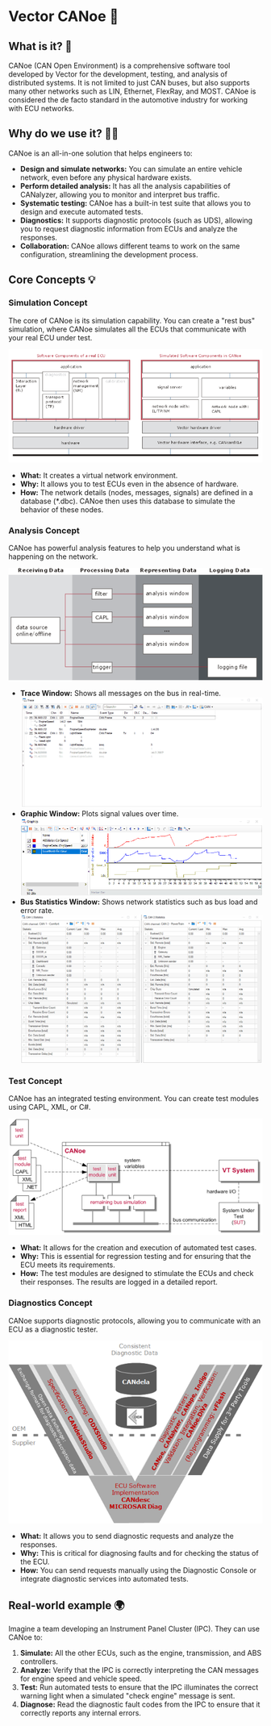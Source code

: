 # Vector CANoe 🛶

## What is it? 🤔

CANoe (CAN Open Environment) is a comprehensive software tool developed by Vector for the development, testing, and analysis of distributed systems. It is not limited to just CAN buses, but also supports many other networks such as LIN, Ethernet, FlexRay, and MOST. CANoe is considered the de facto standard in the automotive industry for working with ECU networks.

## Why do we use it? 🤷‍♂️

CANoe is an all-in-one solution that helps engineers to:

*   **Design and simulate networks:** You can simulate an entire vehicle network, even before any physical hardware exists.
*   **Perform detailed analysis:** It has all the analysis capabilities of CANalyzer, allowing you to monitor and interpret bus traffic.
*   **Systematic testing:** CANoe has a built-in test suite that allows you to design and execute automated tests.
*   **Diagnostics:** It supports diagnostic protocols (such as UDS), allowing you to request diagnostic information from ECUs and analyze the responses.
*   **Collaboration:** CANoe allows different teams to work on the same configuration, streamlining the development process.

## Core Concepts 💡

### Simulation Concept

The core of CANoe is its simulation capability. You can create a "rest bus" simulation, where CANoe simulates all the ECUs that communicate with your real ECU under test.

![SimulationConcept](./images/SimulationConcept.png)

*   **What:** It creates a virtual network environment.
*   **Why:** It allows you to test ECUs even in the absence of hardware.
*   **How:** The network details (nodes, messages, signals) are defined in a database (*.dbc). CANoe then uses this database to simulate the behavior of these nodes.

### Analysis Concept

CANoe has powerful analysis features to help you understand what is happening on the network.

![AnalysisConcept](./images/AnalysisConcept.png)

*   **Trace Window:** Shows all messages on the bus in real-time.
![vector_canoe_trace_window](./images/vector_canoe_trace_window.gif)
*   **Graphic Window:** Plots signal values over time.
![vector_canoe_graphic_window](./images/vector_canoe_graphic_window.gif)
*   **Bus Statistics Window:** Shows network statistics such as bus load and error rate.
![vector_canoe_bus_statistics_window](./images/vector_canoe_bus_statistics_window.gif)

### Test Concept

CANoe has an integrated testing environment. You can create test modules using CAPL, XML, or C#.

![TestConceptImg1](./images/TestConceptImg1.png)

*   **What:** It allows for the creation and execution of automated test cases.
*   **Why:** This is essential for regression testing and for ensuring that the ECU meets its requirements.
*   **How:** The test modules are designed to stimulate the ECUs and check their responses. The results are logged in a detailed report.

### Diagnostics Concept

CANoe supports diagnostic protocols, allowing you to communicate with an ECU as a diagnostic tester.

![DiagnosticsConcept](./images/DiagnosticsConcept.png)

*   **What:** It allows you to send diagnostic requests and analyze the responses.
*   **Why:** This is critical for diagnosing faults and for checking the status of the ECU.
*   **How:** You can send requests manually using the Diagnostic Console or integrate diagnostic services into automated tests.

## Real-world example 🌍

Imagine a team developing an Instrument Panel Cluster (IPC). They can use CANoe to:
1.  **Simulate:** All the other ECUs, such as the engine, transmission, and ABS controllers.
2.  **Analyze:** Verify that the IPC is correctly interpreting the CAN messages for engine speed and vehicle speed.
3.  **Test:** Run automated tests to ensure that the IPC illuminates the correct warning light when a simulated "check engine" message is sent.
4.  **Diagnose:** Read the diagnostic fault codes from the IPC to ensure that it correctly reports any internal errors.

